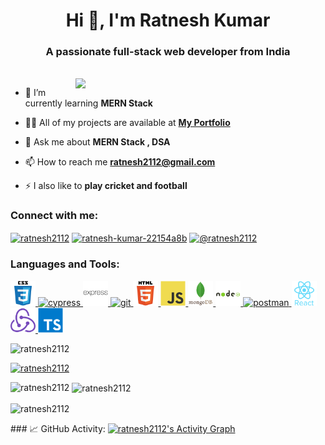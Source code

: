 <h1 align="center">Hi 👋, I'm Ratnesh Kumar</h1>
<h3 align="center">A passionate full-stack web developer from India</h3>
<br />


<img align="right" width="400" src="https://camo.githubusercontent.com/5ddf73ad3a205111cf8c686f687fc216c2946a75005718c8da5b837ad9de78c9/68747470733a2f2f7468756d62732e6766796361742e636f6d2f4576696c4e657874446576696c666973682d736d616c6c2e676966" />

- 🌱 I’m currently learning **MERN Stack**

- 👨‍💻 All of my projects are available at **[My Portfolio](https://ratnesh-portfolio.vercel.app/)**

- 💬 Ask me about **MERN Stack , DSA**

- 📫 How to reach me **ratnesh2112@gmail.com**

- ⚡ I also like to **play cricket and football**

<h3 align="left">Connect with me:</h3>
<p align="left">
<a href="https://twitter.com/ratnesh2112" target="blank"><img align="center" src="https://raw.githubusercontent.com/rahuldkjain/github-profile-readme-generator/master/src/images/icons/Social/twitter.svg" alt="ratnesh2112" height="30" width="40" /></a>
<a href="https://linkedin.com/in/ratnesh-kumar-22154a8b" target="blank"><img align="center" src="https://raw.githubusercontent.com/rahuldkjain/github-profile-readme-generator/master/src/images/icons/Social/linked-in-alt.svg" alt="ratnesh-kumar-22154a8b" height="30" width="40" /></a>
<a href="https://medium.com/@ratnesh2112" target="blank"><img align="center" src="https://raw.githubusercontent.com/rahuldkjain/github-profile-readme-generator/master/src/images/icons/Social/medium.svg" alt="@ratnesh2112" height="30" width="40" /></a>
</p>

<h3 align="left">Languages and Tools:</h3>
<p align="left"> <a href="https://www.w3schools.com/css/" target="_blank" rel="noreferrer"> <img src="https://raw.githubusercontent.com/devicons/devicon/master/icons/css3/css3-original-wordmark.svg" alt="css3" width="40" height="40"/> </a> <a href="https://www.cypress.io" target="_blank" rel="noreferrer"> <img src="https://raw.githubusercontent.com/simple-icons/simple-icons/6e46ec1fc23b60c8fd0d2f2ff46db82e16dbd75f/icons/cypress.svg" alt="cypress" width="40" height="40"/> </a> <a href="https://expressjs.com" target="_blank" rel="noreferrer"> <img src="https://raw.githubusercontent.com/devicons/devicon/master/icons/express/express-original-wordmark.svg" alt="express" width="40" height="40"/> </a> <a href="https://git-scm.com/" target="_blank" rel="noreferrer"> <img src="https://www.vectorlogo.zone/logos/git-scm/git-scm-icon.svg" alt="git" width="40" height="40"/> </a> <a href="https://www.w3.org/html/" target="_blank" rel="noreferrer"> <img src="https://raw.githubusercontent.com/devicons/devicon/master/icons/html5/html5-original-wordmark.svg" alt="html5" width="40" height="40"/> </a> <a href="https://developer.mozilla.org/en-US/docs/Web/JavaScript" target="_blank" rel="noreferrer"> <img src="https://raw.githubusercontent.com/devicons/devicon/master/icons/javascript/javascript-original.svg" alt="javascript" width="40" height="40"/> </a> <a href="https://www.mongodb.com/" target="_blank" rel="noreferrer"> <img src="https://raw.githubusercontent.com/devicons/devicon/master/icons/mongodb/mongodb-original-wordmark.svg" alt="mongodb" width="40" height="40"/> </a> <a href="https://nodejs.org" target="_blank" rel="noreferrer"> <img src="https://raw.githubusercontent.com/devicons/devicon/master/icons/nodejs/nodejs-original-wordmark.svg" alt="nodejs" width="40" height="40"/> </a> <a href="https://postman.com" target="_blank" rel="noreferrer"> <img src="https://www.vectorlogo.zone/logos/getpostman/getpostman-icon.svg" alt="postman" width="40" height="40"/> </a> <a href="https://reactjs.org/" target="_blank" rel="noreferrer"> <img src="https://raw.githubusercontent.com/devicons/devicon/master/icons/react/react-original-wordmark.svg" alt="react" width="40" height="40"/> </a> <a href="https://redux.js.org" target="_blank" rel="noreferrer"> <img src="https://raw.githubusercontent.com/devicons/devicon/master/icons/redux/redux-original.svg" alt="redux" width="40" height="40"/> </a> <a href="https://www.typescriptlang.org/" target="_blank" rel="noreferrer"> <img src="https://raw.githubusercontent.com/devicons/devicon/master/icons/typescript/typescript-original.svg" alt="typescript" width="40" height="40"/> </a> </p>
<p align="left"> <img src="https://komarev.com/ghpvc/?username=ratnesh2112&label=Profile%20views&color=0e75b6&style=flat" alt="ratnesh2112" /> </p>

<p align="left"> <a href="https://github.com/ryo-ma/github-profile-trophy"><img src="https://github-profile-trophy.vercel.app/?username=ratnesh2112" alt="ratnesh2112" /></a> </p>
<p><img align="left" src="https://github-readme-stats.vercel.app/api/top-langs?username=ratnesh2112&show_icons=true&locale=en&layout=compact" alt="ratnesh2112" /></p>

<p>&nbsp;<img align="center" src="https://github-readme-stats.vercel.app/api?username=ratnesh2112&show_icons=true&locale=en" alt="ratnesh2112" /></p>

<p><img align="center" src="https://github-readme-streak-stats.herokuapp.com/?user=ratnesh2112&" alt="ratnesh2112" /></p>
 ### 📈 GitHub Activity:
  <a href="https://github.com/ratnesh2112/github-readme-activity-graph"><img alt="ratnesh2112's Activity Graph" src="https://activity-graph.herokuapp.com/graph?username=ratnesh2112&bg_color=1F222E&color=F8D866&line=F85D7F&point=FFFFFF&hide_border=true" /></a>
